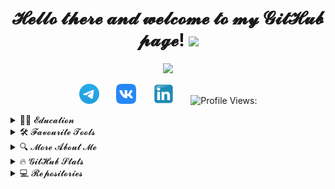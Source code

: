 <h1 align="center">𝓗𝓮𝓵𝓵𝓸 𝓽𝓱𝓮𝓻𝓮 𝓪𝓷𝓭 𝔀𝓮𝓵𝓬𝓸𝓶𝓮 𝓽𝓸 𝓶𝔂 𝓖𝓲𝓽𝓗𝓾𝓫 𝓹𝓪𝓰𝓮!
<img src="https://github.com/blackcater/blackcater/raw/main/images/Hi.gif" height="32"/></h1>
<!-- Typing SVG by DenverCoder1 - https://github.com/DenverCoder1/readme-typing-svg -->
<p align="center">
  <a href="https://github.com/DenverCoder1/readme-typing-svg"><img src="https://readme-typing-svg.herokuapp.com/?lines=𝓜𝔂+𝓷𝓪𝓶𝓮+𝓲𝓼+𝓢𝓮𝓻𝓰𝓮𝓲;𝓘+𝔀𝓸𝓻𝓴+𝓪𝓼+𝓪+𝓠𝓐+𝓮𝓷𝓰𝓲𝓷𝓮𝓮𝓻;𝓐𝓵𝔀𝓪𝔂𝓼+𝓵𝓮𝓪𝓻𝓷𝓲𝓷𝓰+𝓷𝓮𝔀+𝓽𝓱𝓲𝓷𝓰𝓼;𝓝𝓲𝓬𝓮+𝓽𝓸+𝓶𝓮𝓮𝓽+𝔂𝓸𝓾!&font=Fira%20Code&center=true&width=650&height=50&color=61dafb&vCenter=true&size=26"></a>
</p>

<!-- Social icons section -->
<p align="center">
  <a href="https://t.me/SergeevSS90"><img width="32px" alt="Telegram" title="Telegram" src="images/logo/Telegram.svg"/></a>
  &#8287;&#8287;&#8287;&#8287;&#8287;
  <a href="https://vk.com/id3951525"><img width="32px" alt="VK" title="VK" src="images/logo/vk.svg"/></a>
  &#8287;&#8287;&#8287;&#8287;&#8287;
  <a href="https://www.linkedin.com/in/sergeevss90/"><img width="32px" alt="Linkedin" title="Linkedin" src="images/logo/Linkedin_icon.svg"/></a>
  &#8287;&#8287;&#8287;&#8287;&#8287;
  <img src="https://komarev.com/ghpvc/?username=SergeevSergeiS" alt="Profile Views:">
</p>

<!-- Education section -->
<details>	
  <summary>👨‍🎓 𝓔𝓭𝓾𝓬𝓪𝓽𝓲𝓸𝓷</summary>
  <table width="100%" border='0'>
    <tr>
        <td width="30%" align="center" valign="center">
            <img src="images/logo/ssu.png">
            </td>
            <td valign="middle">𝒮𝒶𝓇𝒶𝓉𝑜𝓋 𝒮𝓉𝒶𝓉𝑒 𝒰𝓃𝒾𝓋𝑒𝓇𝓈𝒾𝓉𝓎.
            </br>𝒜𝓅𝓅𝓁𝒾𝑒𝒹 𝒞𝑜𝓂𝓅𝓊𝓉𝑒𝓇 𝒮𝒸𝒾𝑒𝓃𝒸𝑒 𝒾𝓃 𝒮𝑜𝒸𝒾𝑜𝓁𝑜𝑔𝓎
            <a target="_blank" href="http://www.sgu.ru/en">sgu.ru</a>.
    </td>
</tr>
<tr>
    <td width="30%" valign="center">
        <img src="images/logo/JB.png">
        </td>
        <td valign="middle">𝒫𝓇𝑜𝒿𝑒𝒸𝓉-𝒷𝒶𝓈𝑒𝒹 𝒪𝓃𝓁𝒾𝓃𝑒 𝐿𝑒𝒶𝓇𝓃𝒾𝓃𝑔 𝒫𝓁𝒶𝓉𝒻𝑜𝓇𝓂
          <a target="_blank" href="https://hyperskill.org/">hyperskill.org</a>. 𝑀𝓎 𝓅𝓇𝑜𝒻𝒾𝓁𝑒:
            <a href="https://hyperskill.org/profile/181586533"><img width="48px" alt="JB" title="JB" src="images/logo/JB-small.png"/></a> 
</td>
<tr>
    <td width="30%" valign="center">
        <img src="images/logo/qa-guru.png">
        </td>
        <td valign="middle">𝒮𝒸𝒽𝑜𝑜𝓁 𝑜𝒻 𝒜𝓊𝓉𝑜𝓂𝒶𝓉𝒾𝑜𝓃 𝒯𝑒𝓈𝓉𝒾𝓃𝑔 𝐸𝓃𝑔𝒾𝓃𝑒𝑒𝓇𝓈 
            <a target="_blank" href="https://qa.guru">qa.guru</a>. 
        </td>
    </tr>
</tr>
</table>
</br>
  </details>
  
<!-- Tools section -->
<details>	
  <summary>🛠️ 𝓕𝓪𝓿𝓸𝓾𝓻𝓲𝓽𝓮  𝓣𝓸𝓸𝓵𝓼</summary>
  <p></p>  
 🤖 𝒫𝓇𝑜𝑔𝓇𝒶𝓂𝓂𝒾𝓃𝑔 𝒶𝓃𝒹 𝓂𝒶𝓇𝓀𝓊𝓅 𝓁𝒶𝓃𝑔𝓊𝒶𝑔𝑒𝓈

<p>
    <a href="#"><img alt="Bash" src="https://img.shields.io/badge/Bash-121011.svg?logo=gnu-bash&logoColor=white"></a>
    <a href="#"><img alt="Java" src="https://img.shields.io/badge/Java-007396.svg?logo=java&logoColor=white"></a>
    <a href="#"><img alt="Markdown" src="https://img.shields.io/badge/Markdown-000000.svg?logo=markdown&logoColor=white"></a>
    <a href="#"><img alt="Python" src="https://img.shields.io/badge/Python-14354C.svg?logo=python&logoColor=white"></a>
    <a href="#"><img alt="SQL" src="https://custom-icon-badges.herokuapp.com/badge/SQL-025E8C.svg?logo=database&logoColor=white"></a>
    <a href="#"><img alt="PowerShell" src="https://img.shields.io/badge/PowerShell-0078D6?logo=windows&logoColor=white"></a>
</p>

 📚 𝐹𝓇𝒶𝓂𝑒𝓌𝑜𝓇𝓀𝓈 𝒶𝓃𝒹 𝓁𝒾𝒷𝓇𝒶𝓇𝒾𝑒𝓈

<p>
    <a href="#"><img alt="JUnit" src="https://custom-icon-badges.herokuapp.com/badge/JUnit-25A162.svg?logo=check-circle&logoColor=white"></a>
    <a href="#"><img alt="Selenide" src="https://img.shields.io/badge/Selenide-008CC1?logo=neo4j&logoColor=white"></a>
</p>

 🧰 𝒮𝑜𝒻𝓉𝓌𝒶𝓇𝑒 𝒶𝓃𝒹 𝓉𝑜𝑜𝓁𝓈

<p>
    <a href="#"><img alt="Postman" src="https://img.shields.io/badge/Postman-FF6C37?logo=postman&logoColor=white"></a>
    <a href="#"><img alt="Google Chrome" src="https://img.shields.io/badge/Google%20Chrome-4285F4?logo=GoogleChrome&logoColor=white"></a>
    <a href="#"><img alt="AWS" src="https://img.shields.io/badge/AWS-%23FF9900.svg?logo=amazon-aws&logoColor=white"></a>
    <a href="#"><img alt="IntelliJ IDEA" src="https://img.shields.io/badge/IntelliJIDEA-000000.svg?logo=intellij-idea&logoColor=white"></a>
    <a href="#"><img alt="PyCharm" src="https://img.shields.io/badge/PyCharm-143?logo=PyCharm&logoColor=black&color=black&labelColor=green"></a>
    <a href="#"><img alt="Vim" src="https://img.shields.io/badge/VIM-%2311AB00.svg?logo=vim&logoColor=white"></a>
    <a href="#"><img alt="Docker" src="https://img.shields.io/badge/Docker-%230db7ed.svg?logo=docker&logoColor=white"></a>
    <a href="#"><img alt="Confluence" src="https://img.shields.io/badge/Confluence-%23172BF4.svg?logo=confluence&logoColor=white"></a>
    <a href="#"><img alt="Gradle" src="https://img.shields.io/badge/Gradle-02303A.svg?logo=Gradle&logoColor=white"></a>
    <a href="#"><img alt="Telegram" src="https://img.shields.io/badge/Telegram-2CA5E0?logo=telegram&logoColor=white"></a>
    <a href="#"><img alt="Selenium" src="https://img.shields.io/badge/-Selenium-%43B02A?logo=selenium&logoColor=white"></a>
    <a href="#"><img alt="GitHub" src="https://img.shields.io/badge/GitHub-%23121011.svg?logo=github&logoColor=white"></a>
</p>
  
 💻 𝒮𝑒𝓇𝓋𝑒𝓇𝓈 𝒶𝓃𝒹 𝒪𝓅𝑒𝓇𝒶𝓉𝒾𝑜𝓃 𝒮𝓎𝓈𝓉𝑒𝓂𝓈

<p>
    <a href="#"><img alt="Ubuntu" src="https://img.shields.io/badge/Ubuntu-E95420?logo=ubuntu&logoColor=white"></a>
    <a href="#"><img alt="Windows" src="https://img.shields.io/badge/Windows-0078D6?logo=windows&logoColor=white"></a>
    <a href="#"><img alt="MicrosoftSQLServer" src="https://img.shields.io/badge/Microsoft%20SQL%20Server-CC2927?logo=microsoft%20sql%20server&logoColor=white"></a>
    <a href="#"><img alt="WindowsServer" src="https://img.shields.io/badge/Windows%20Server-%230db7ed?logo=windows&logoColor=white"></a>
    <a href="#"><img alt="Jenkins" src="https://img.shields.io/badge/Jenkins-%232C5263.svg?logo=jenkins&logoColor=white"></a>
    <a href="#"><img alt="DNSServer" src="https://img.shields.io/badge/DNS%20Server-%230db7ed?logo=windows&logoColor=white"></a>
    <a href="#"><img alt="AsteriskServer" src="https://img.shields.io/badge/Asterisk%20Server-%5EFF33?logo=jasmine&logoColor=white"></a>
    <a href="#"><img alt="DHCPServer" src="https://img.shields.io/badge/DHCP%20Server-%230db7ed?logo=windows&logoColor=white"></a>
    <a href="#"><img alt="Nginx" src="https://img.shields.io/badge/Nginx-%23009639.svg?logo=nginx&logoColor=white"></a>
    <a href="#"><img alt="Selenoid" src="https://img.shields.io/badge/Selenoid-%230288D1.svg?&logo=Sequelize&logoColor=white"></a>
</p>
  
</details>

<!-- Additional info section -->
<details>	
  <summary>🔍 𝓜𝓸𝓻𝓮 𝓐𝓫𝓸𝓾𝓽 𝓜𝓮</summary>
  
```mermaid
  gantt 
    title 𝒲𝑜𝓇𝓀 𝑒𝓍𝓅𝑒𝓇𝒾𝑒𝓃𝒸𝑒
    dateFormat  YYYY-MM
    section 👨‍💻
    𝒮𝓊𝓅𝓅𝑜𝓇𝓉 𝐸𝓃𝑔𝒾𝓃𝑒𝑒𝓇         :done, 2014-02, 912d
    С𝑜𝓂𝓂𝓊𝓃𝒾𝒸𝒶𝓉𝒾𝑜𝓃𝓈 𝐸𝓃𝑔𝒾𝓃𝑒𝑒𝓇 :done, 2016-05, 608d
    𝒮𝓎𝓈𝓉𝑒𝓂 𝒜𝒹𝓂𝒾𝓃𝒾𝓈𝓉𝓇𝒶𝓉𝑜𝓇    :done, 2017-07, 604d
    𝒮𝓎𝓈𝓉𝑒𝓂 𝐸𝓃𝑔𝒾𝓃𝑒𝑒𝓇          :done, 2019-01,  1005d
    𝒬𝒜 𝐸𝓃𝑔𝒾𝓃𝑒𝑒𝓇               :done, 2021-04, 504d
```
𝑀𝓎 𝒞𝒱 𝓌𝒾𝓁𝓁 𝒷𝑒 𝒽𝑒𝓇𝑒 𝓈𝑜𝑜𝓃 😉  
<br><img src="images/gifs/wfh.gif" alt="image" align="left" width="100"/> &#8287;&#8287;&#8287;&#8287;&#8287;&#8287;𝒞𝓊𝓇𝓇𝑒𝓃𝓉𝓁𝓎 𝓌𝑜𝓇𝓀𝒾𝓃𝑔 𝒶𝓉 &#8287;<a href="https://bellintegrator.ru/"><img width="32px" alt="Bell Integrator" title="Bell Integrator" src="images/logo/Bell.png"/></a>
<cut/>
<br><img src="images/gifs/corgi.webp" alt="image" align="left" width="100"/> &#8287;&#8287;&#8287;&#8287;&#8287;&#8287;𝑀𝓎 𝒹𝑜𝑔 𝒶𝓁𝓈𝑜 𝓈𝒶𝓎𝓈 "𝐻𝐼"! &#8287;<a href="https://www.instagram.com/corgi_olivka/"><img width="32px" alt="Corgi Instagram" title="Corgi Instagram" src="images/logo/Instagram.png"/></a>
<cut/>  
<br clear="left"/>
<p></p>    
🌍 𝐼 𝓈𝓅𝑒𝒶𝓀 𝑅𝓊𝓈𝓈𝒾𝒶𝓃 (𝓃𝒶𝓉𝒾𝓋𝑒), 𝐸𝓃𝑔𝓁𝒾𝓈𝒽 (𝐵𝟤)<p></p>  
</details>

<!-- Github Stats section -->
<details>	
  <summary>🔥 𝓖𝓲𝓽𝓗𝓾𝓫  𝓢𝓽𝓪𝓽𝓼</summary>

  <br>
<p align=center>
  <div align=center>
    <a href="https://github.com/denvercoder1/github-readme-streak-stats" title="Go to Source">
      <img align="left" width=390 src="https://github-readme-streak-stats.herokuapp.com/?user=SergeevSergeiS&theme=react&border=61dafb&hide_border=true" alt="SergeevSergeiS" />
    </a>
    <a href="https://github.com/anuraghazra/github-readme-stats" title="Go to Source">
      <img align="right" width=390 src="https://github-readme-stats.vercel.app/api?username=SergeevSergeiS&show_icons=true&theme=react&border_color=61dafb&hide_border=true" />
    </a>
  </div>
  <br><br><br><br><br><br><br><br><br>
  <div align=center>
    <a href="https://github.com/anuraghazra/github-readme-stats">
      <img width=325 align="center" src="https://github-readme-stats.vercel.app/api/top-langs/?username=SergeevSergeiS&title_color=61dafb&text_color=ffffff&icon_color=61dafb&bg_color=20232a&langs_count=8&layout=compact&border_color=61dafb&hide_border=true" />
    </a>
  </div>
  <br>
  <img src="https://activity-graph.herokuapp.com/graph?username=SergeevSergeiS&theme=react-dark&bg_color=20232a&hide_border=true" width="100%"/>
  https://activity-graph.herokuapp.com/graph?username=Ashutosh00710
</p>
</br>
</details>

<!-- Repos section -->
<details>	
  <summary>💻 𝓡𝓮𝓹𝓸𝓼𝓲𝓽𝓸𝓻𝓲𝓮𝓼</summary>
<img title="Allure Behaviors" src="images/logo/wip.png">
</br>
</details>
